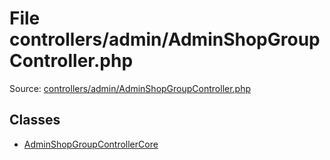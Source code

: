 File controllers/admin/AdminShopGroupController.php
=========

Source: [controllers/admin/AdminShopGroupController.php](https://github.com/PrestaShop/PrestaShop/blob/1.5.0.17/controllers/admin/AdminShopGroupController.php)


Classes
-------

* [AdminShopGroupControllerCore](class.AdminShopGroupControllerCore.md)

